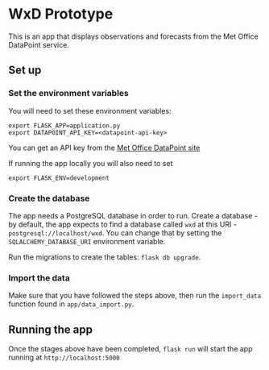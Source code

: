 # WxD Prototype

This is an app that displays observations and forecasts from the Met Office DataPoint service.

## Set up

### Set the environment variables

You will need to set these environment variables:

```
export FLASK_APP=application.py
export DATAPOINT_API_KEY=<datapoint-api-key>
```

You can get an API key from the [Met Office DataPoint site](https://www.metoffice.gov.uk/datapoint/api)

If running the app locally you will also need to set

```
export FLASK_ENV=development
```

### Create the database


The app needs a PostgreSQL database in order to run. Create a database - by default, the app expects to find a database
called `wxd` at this URI - `postgresql://localhost/wxd`. You can change that by setting the `SQLALCHEMY_DATABASE_URI`
environment variable.

Run the migrations to create the tables: `flask db upgrade`.

### Import the data

Make sure that you have followed the steps above, then run the `import_data` function found in `app/data_import.py`.

## Running the app

Once the stages above have been completed, `flask run` will start the app running at `http://localhost:5000`
